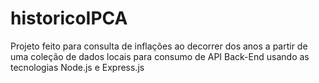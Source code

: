 # historicoIPCA
Projeto feito para consulta de inflações ao decorrer dos anos a partir de uma coleção de dados locais para consumo de API Back-End usando as tecnologias Node.js e Express.js
